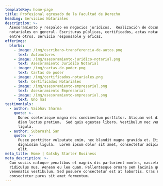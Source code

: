 ```yaml
---
templateKey: home-page
title: Profesional egresado de la Facultad de Derecho
heading: Servicios Notariales
description: >-
  Asesoramiento y respaldo en negocios jurídicos.  Realización de documentos
  notariales en general. Escrituras públicas, certificados, actas notariales,
  entre otros. Servicio responsable y eficaz.
offerings:
  blurbs:
    - image: /img/escribano-transferencia-de-autos.png
      text: Automotores
    - image: /img/asesoramiento-juridico-notarial.png
      text: Asesoramiento Jurídico Notarial
    - image: /img/cartas-de-poder.png
      text: Cartas de poder
    - image: /img/certificados-notariales.png
      text: Certificados Notariales
    - image: /img/asesoramiento-empresarial.png
      text: Asesoramiento Empresarial
    - image: /img/asesoramiento-empresarial.png
      text: Uno mas
testimonials:
  - author: Vaibhav Sharma
    quote: >-
      Donec scelerisque magna nec condimentum porttitor. Aliquam vel diam sed
      diam luctus pretium.  Sed quis egestas libero. Vestibulum nec venenatis
      ligula. 
  - author: Subarashi San
    quote: >-
      Fusce porttitor vulputate enim, nec blandit magna gravida et. Etiam et
      dignissim ligula.  Lorem ipsum dolor sit amet, consectetur adipiscing
      elit.
meta_title: Home | Gatsby Starter Business
meta_description: >-
  Cum sociis natoque penatibus et magnis dis parturient montes, nascetur
  ridiculus mus. Aenean eu leo quam. Pellentesque ornare sem lacinia quam
  venenatis vestibulum. Sed posuere consectetur est at lobortis. Cras mattis
  consectetur purus sit amet fermentum.
---
```


